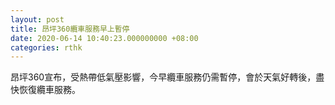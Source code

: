 ```yaml
---
layout: post
title: 昂坪360纜車服務早上暫停
date: 2020-06-14 10:40:23.000000000 +08:00
categories: rthk
---
```


昂坪360宣布，受熱帶低氣壓影響，今早纜車服務仍需暫停，會於天氣好轉後，盡快恢復纜車服務。
